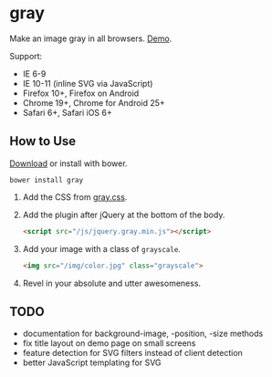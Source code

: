 gray
====

Make an image gray in all browsers. [Demo](http://kununu-labs.github.io/gray/).

Support:

* IE 6-9
* IE 10-11 (inline SVG via JavaScript)
* Firefox 10+, Firefox on Android
* Chrome 19+, Chrome for Android 25+
* Safari 6+, Safari iOS 6+

How to Use
----------

[Download](https://github.com/kununu-labs/gray/archive/master.zip) or install with bower.

```
bower install gray
```

1. Add the CSS from [gray.css](https://github.com/kununu-labs/gray/blob/master/css/gray.css).
2. Add the plugin after jQuery at the bottom of the body.

    ```html
    <script src="/js/jquery.gray.min.js"></script>
    ```

3. Add your image with a class of ```grayscale```.
   ```html
   <img src="/img/color.jpg" class="grayscale">
   ```

4. Revel in your absolute and utter awesomeness.

TODO
----

* documentation for background-image, -position, -size methods
* fix title layout on demo page on small screens
* feature detection for SVG filters instead of client detection
* better JavaScript templating for SVG
